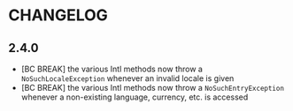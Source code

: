 CHANGELOG
=========

2.4.0
-----

 * [BC BREAK] the various Intl methods now throw a `NoSuchLocaleException`
   whenever an invalid locale is given
 * [BC BREAK] the various Intl methods now throw a `NoSuchEntryException`
   whenever a non-existing language, currency, etc. is accessed
